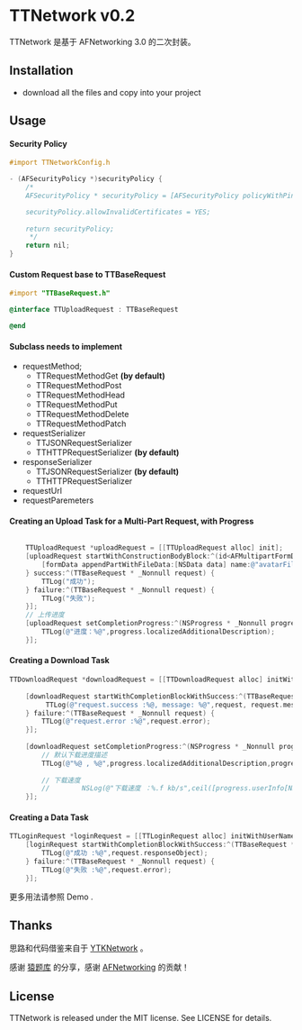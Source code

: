 # TTNetwork v0.2
TTNetwork 是基于 AFNetworking 3.0 的二次封装。


## Installation

- download all the files and copy into your project

## Usage

#### Security Policy

```objective-c
#import TTNetworkConfig.h

- (AFSecurityPolicy *)securityPolicy {
    /*
    AFSecurityPolicy * securityPolicy = [AFSecurityPolicy policyWithPinningMode:AFSSLPinningModeCertificate];

    securityPolicy.allowInvalidCertificates = YES;
    
    return securityPolicy;
     */
    return nil;
}

```

#### Custom Request base to TTBaseRequest

```objective-c
#import "TTBaseRequest.h"

@interface TTUploadRequest : TTBaseRequest

@end
```

#### Subclass needs to implement

- requestMethod;
	- TTRequestMethodGet  **(by default)**
    - TTRequestMethodPost
    - TTRequestMethodHead
    - TTRequestMethodPut
    - TTRequestMethodDelete
    - TTRequestMethodPatch
- requestSerializer
	- TTJSONRequestSerializer
	- TTHTTPRequestSerializer   **(by default)**
- responseSerializer
	- TTJSONRequestSerializer   **(by default)**
	- TTHTTPRequestSerializer 
- requestUrl
- requestParemeters

####  Creating an Upload Task for a Multi-Part Request, with Progress

```objective-c 

    TTUploadRequest *uploadRequest = [[TTUploadRequest alloc] init];
    [uploadRequest startWithConstructionBodyBlock:^(id<AFMultipartFormData>  _Nonnull formData) {
    	[formData appendPartWithFileData:[NSData data] name:@"avatarFile" fileName:@"avatar.jpg" mimeType:@"image/png"]; 
    } success:^(TTBaseRequest * _Nonnull request) { 
    	TTLog("成功");  
    } failure:^(TTBaseRequest * _Nonnull request) { 
    	TTLog("失败");   
    }];
    // 上传进度 
    [uploadRequest setCompletionProgress:^(NSProgress * _Nonnull progress) {
        TTLog(@"进度：%@",progress.localizedAdditionalDescription);
    }];

```

#### Creating a Download Task

```objective-c
TTDownloadRequest *downloadRequest = [[TTDownloadRequest alloc] initWithURL:@"http://res.61read.com/resources/3/2014023/de810b9a165351cb0cebd44b9e4bcd47.mp3"];
    
    [downloadRequest startWithCompletionBlockWithSuccess:^(TTBaseRequest * _Nonnull request) {
         TTLog(@"request.success :%@, message: %@",request, request.message);
    } failure:^(TTBaseRequest * _Nonnull request) {
        TTLog(@"request.error :%@",request.error);
    }];
    
    [downloadRequest setCompletionProgress:^(NSProgress * _Nonnull progress) {
        // 默认下载进度描述
        TTLog(@"%@ , %@",progress.localizedAdditionalDescription,progress.localizedDescription);
        
        // 下载速度
        //        NSLog(@"下载速度 ：%.f kb/s",ceil([progress.userInfo[NSProgressThroughputKey] integerValue] / 1000));
    }];
```
#### Creating a Data Task

```objective-c
TTLoginRequest *loginRequest = [[TTLoginRequest alloc] initWithUserName:@"tofu" password:@"tofu123"];
    [loginRequest startWithCompletionBlockWithSuccess:^(TTBaseRequest * _Nonnull request) {
        TTLog(@"成功 :%@",request.responseObject);
    } failure:^(TTBaseRequest * _Nonnull request) {
        TTLog(@"失败 :%@",request.error);
    }];
```


更多用法请参照 Demo .



## Thanks 


思路和代码借鉴来自于 [YTKNetwork](https://github.com/yuantiku/YTKNetwork) 。

感谢 [猿题库](https://github.com/yuantiku) 的分享，感谢 [AFNetworking](https://github.com/AFNetworking/AFNetworking) 的贡献！

## License

TTNetwork is released under the MIT license. See LICENSE for details.
